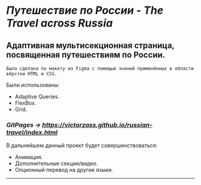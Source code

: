 
# *Путешествие по России - The Travel across Russia*

Адаптивная мультисекционная страница, посвященная путешествиям по России.
---
    Была сделана по макету из Figma с помощью знаний применённых в области вёрстки HTML и CSS.

Были использованы:
- Adaptive Queries.
- FlexBox.
- Grid.

### *GitPages → https://victorzass.github.io/russian-travel/index.html*

В дальнейшем данный проект будет совершенствоваться:
- Анимация.
- Дополнительные секции/видео.
- Опционный перевод на другие языки.
---

